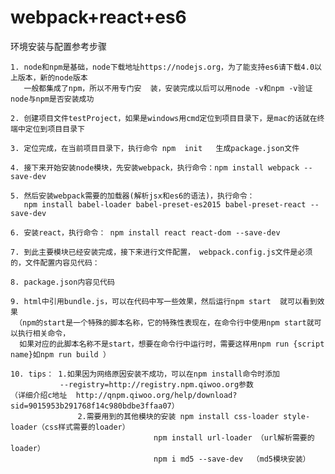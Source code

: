 # webpack+react+es6
环境安装与配置参考步骤   

	1. node和npm是基础，node下载地址https://nodejs.org，为了能支持es6请下载4.0以上版本，新的node版本
	   一般都集成了npm，所以不用专门安  装，安装完成以后可以用node -v和npm -v验证node与npm是否安装成功

	2. 创建项目文件testProject，如果是windows用cmd定位到项目目录下，是mac的话就在终端中定位到项目目录下

	3. 定位完成，在当前项目目录下，执行命令 npm  init   生成package.json文件

	4. 接下来开始安装node模块，先安装webpack，执行命令：npm install webpack --save-dev

	5. 然后安装webpack需要的加载器(解析jsx和es6的语法)，执行命令： 
	   npm install babel-loader babel-preset-es2015 babel-preset-react --save-dev    

	6. 安装react，执行命令： npm install react react-dom --save-dev

	7. 到此主要模块已经安装完成，接下来进行文件配置， webpack.config.js文件是必须的，文件配置内容见代码：

	8. package.json内容见代码  
                                                                                       
	9. html中引用bundle.js，可以在代码中写一些效果，然后运行npm start  就可以看到效果 
	 （npm的start是一个特殊的脚本名称，它的特殊性表现在，在命令行中使用npm start就可以执行相关命令，
	  如果对应的此脚本名称不是start，想要在命令行中运行时，需要这样用npm run {script name}如npm run build ）

	10. tips： 1.如果因为网络原因安装不成功，可以在npm install命令时添加
	           --registry=http://registry.npm.qiwoo.org参数  
	（详细介绍c地址  http://qnpm.qiwoo.org/help/download?sid=9015953b291768f14c980bdbe3ffaa07）   
                   2.需要用到的其他模块的安装 npm install css-loader style-loader（css样式需要的loader）     
                                    npm install url-loader （url解析需要的loader）   
                                    npm i md5 --save-dev  （md5模块安装）



    
